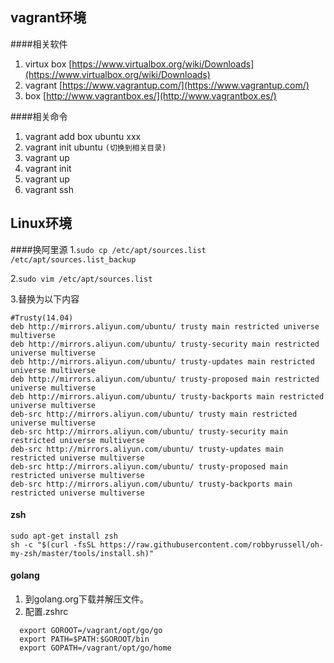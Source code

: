 ## vagrant环境
####相关软件
1. virtux box  [https://www.virtualbox.org/wiki/Downloads](https://www.virtualbox.org/wiki/Downloads)
2. vagrant  [https://www.vagrantup.com/](https://www.vagrantup.com/)
3. box  [http://www.vagrantbox.es/](http://www.vagrantbox.es/)

####相关命令
1. vagrant add box ubuntu xxx
2. vagrant init ubuntu `(切换到相关目录)`
3. vagrant up
4. vagrant init
5. vagrant up
6. vagrant ssh

## Linux环境
####换阿里源
1.`sudo cp /etc/apt/sources.list /etc/apt/sources.list_backup`

2.`sudo vim /etc/apt/sources.list`

3.替换为以下内容
```
#Trusty(14.04)
deb http://mirrors.aliyun.com/ubuntu/ trusty main restricted universe multiverse
deb http://mirrors.aliyun.com/ubuntu/ trusty-security main restricted universe multiverse
deb http://mirrors.aliyun.com/ubuntu/ trusty-updates main restricted universe multiverse
deb http://mirrors.aliyun.com/ubuntu/ trusty-proposed main restricted universe multiverse
deb http://mirrors.aliyun.com/ubuntu/ trusty-backports main restricted universe multiverse
deb-src http://mirrors.aliyun.com/ubuntu/ trusty main restricted universe multiverse
deb-src http://mirrors.aliyun.com/ubuntu/ trusty-security main restricted universe multiverse
deb-src http://mirrors.aliyun.com/ubuntu/ trusty-updates main restricted universe multiverse
deb-src http://mirrors.aliyun.com/ubuntu/ trusty-proposed main restricted universe multiverse
deb-src http://mirrors.aliyun.com/ubuntu/ trusty-backports main restricted universe multiverse
```
#### zsh
```
sudo apt-get install zsh
sh -c "$(curl -fsSL https://raw.githubusercontent.com/robbyrussell/oh-my-zsh/master/tools/install.sh)"
```
#### golang

1. 到golang.org下载并解压文件。
2. 配置.zshrc 
```  
  export GOROOT=/vagrant/opt/go/go
  export PATH=$PATH:$GOROOT/bin
  export GOPATH=/vagrant/opt/go/home
```
